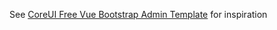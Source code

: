 See [CoreUI Free Vue Bootstrap Admin Template](https://github.com/coreui/coreui-free-vue-admin-template/tree/v3) for inspiration